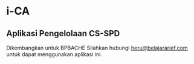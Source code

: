 i-CA
===================

Aplikasi Pengelolaan CS-SPD
-------------------
Dikembangkan untuk BPBACHE
Silahkan hubungi heru@belajararief.com untuk dapat menggunakan aplikasi ini.